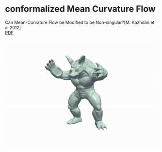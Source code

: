 # conformalized Mean Curvature Flow

Can Mean-Curvature Flow be Modified to be Non-singular?[M. Kazhdan et al 2012]  
[PDF](https://www.cs.jhu.edu/~misha/MyPapers/SGP12.pdf)  
<img src = "armadilo.gif">

